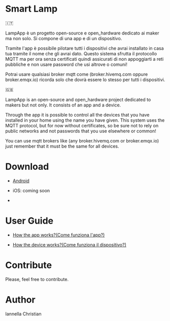  # Smart Lamp

🇮🇹

LampApp è un progetto open-source e open_hardware dedicato ai maker ma non solo.
Si compone di una app e di un dispositivo.

Tramite l'app è possibile pilotare tutti i dispositivi che avrai installato in casa tua tramite il nome che gli avrai dato.
Questo sistema sfrutta il protocollo MQTT ma per ora senza certificati quindi assicurati di non appoggiarti a reti pubbliche e non usare password
che usi altrove o comuni!

Potrai usare qualsiasi broker mqtt come (broker.hivemq.com oppure broker.emqx.io) ricorda solo che dovrà essere lo stesso per tutti i dispositivi.


:gb:


LampApp is an open-source and open_hardware project dedicated to makers but not only. It consists of an app and a device.


Through the app it is possible to control all the devices that you have installed in your home using the name you have given. This system uses the MQTT protocol, but for now without certificates, so be sure not to rely on public networks and not passwords that you use elsewhere or common!


You can use mqtt brokers like (any broker.hivemq.com or broker.emqx.io) just remember that it must be the same for all devices.


# Download

* [Android](https://play.google.com/store/apps/details?id=com.lampapp.lampapp&hl=it&gl=IT) 

* iOS: coming soon
* 

# User Guide

* [How the app works?(Come funziona l'app?)](https://github.com/ChristianIannella/LampApp/blob/main/Kivy%20App/README.md)

* [How the device works?(Come funziona il dispositivo?)](https://github.com/ChristianIannella/LampApp/blob/main/Firmware/README.md)

# Contribute
Please, feel free to contribute.


# Author
Iannella Christian
